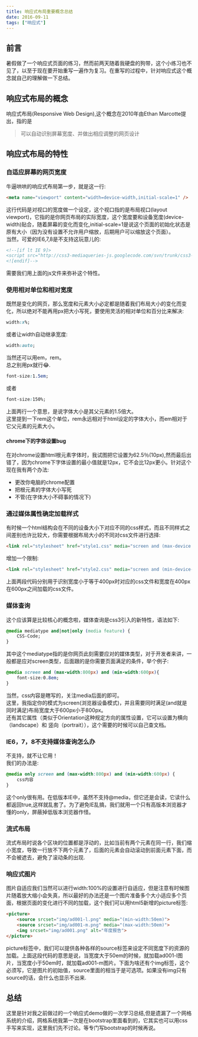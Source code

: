 ```yaml
---
title: 响应式布局重要概念总结
date: 2016-09-11
tags: ["响应式"]
---
```

## 前言
暑假做了一个响应式页面的练习，然而前两天随着我硬盘的狗带，这个小练习也不见了，以至于现在要开始重写一遍作为复习。在重写的过程中，针对响应式这个概念就自己的理解做一下总结。    

## 响应式布局的概念
响应式布局(Responsive Web Design),这个概念在2010年由Ethan Marcotte提出，指的是
>可以自动识别屏幕宽度、并做出相应调整的网页设计

## 响应式布局的特性
### 自适应屏幕的网页宽度
牛逼哄哄的响应式布局第一步，就是这一行:    
```html
<meta name="viewport" content="width=device-width,initial-scale=1" />   
```
这行代码是对视口的宽度做一个设定，这个视口指的是布局视口(layout viewport)，它指的是你网页布局的实际宽度，这个宽度要和设备宽度(device-width)贴合，随着屏幕的变化而变化,initial-scale=1是说这个页面的初始化状态是原有大小（因为没有设置不允许用户缩放，后期用户可以缩放这个页面）。    
当然，可爱的IE6,7,8是不支持这玩意儿的:  
```html   
<!--[if lt IE 9]>
<script src="http://css3-mediaqueries-js.googlecode.com/svn/trunk/css3-mediaqueries.js"></script>
<![endif]-->
```
需要我们用上面的js文件来弥补这个特性。    
    
### 使用相对单位和相对宽度
既然是变化的网页，那么宽度和元素大小必定都是随着我们布局大小的变化而变化，所以绝对不能再用px把大小写死，要使用灵活的相对单位和百分比来解决:    
```css
width:x%;
```
或者让width自动继承宽度:    
```css
width:auto;
```
当然还可以用em，rem。    
总之别用px就行😂.    
```css
font-size:1.5em;
```
或者 
```css
font-size:150%;
```
上面两行一个意思，是说字体大小是其父元素的1.5倍大。    
这里提到一下rem这个单位，rem永远相对于html设定的字体大小，而em相对于它父元素的元素大小。  
#### chrome下的字体设置bug
在对chrome设置html根元素字体时，我试图把它设置为62.5％(10px),然而最后出错了，因为chrome下字体设置的最小值就是12px，它不会比12px更小。针对这个现在我有两个办法:    
- 更改你电脑的chrome配置
- 把根元素的字体大小写死
- 不管(在字体大小不碍事的情况下)

### 通过媒体属性确定加载样式
有时候一个html结构会在不同的设备大小下对应不同的css样式，而且不同样式之间差别也许比较大，你需要根据布局大小的不同对css文件进行选择:     
```html
<link rel="stylesheet" href="style1.css" media="screen and (max-device:400px)" />
```
增加一个限制:   
```html
<link rel="stylesheet" href="style2.css" media="screen and (min-device-width:400px) and (max-device-width="600px") />
```
上面两段代码分别用于识别宽度小于等于400px时对应的css文件和宽度在400px在600px之间加载的css文件。    

### 媒体查询
这个应该算是比较核心的概念啦，媒体查询是css3引入的新特性，语法如下:    
```css
@media mediatype and|not|only (media feature) {
    CSS-Code;
}
```
其中这个mediatype指的是你网页此刻需要应对的媒体类型，对于开发者来讲，一般都是应对screen类型，后面跟的是你需要页面满足的条件，举个例子:    
```css
@media screen and (max-width:800px) and (min-width:600px){
    font-size:0.8em;
}
```
当然，css内容是瞎写的，关注media后面的即可。    
这里，我指定你的模式为screen(浏览器设备模式)，并且需要同时满足(and就是同时满足)布局宽度大于600px小于800px。    
还有其它属性（类似于Orientation这种规定方向的属性设置，它可以设置为横向（landscape）和 竖向（portrait）），这个需要的时候可以自己查文档。
    
### IE6，7，8不支持媒体查询怎么办    
不支持，就不让它用！    
我们的办法是:    
```css
@media only screen and (max-width:800px) and (min-width:600px) {
    css内容
}
```
这个only很有用。在低版本IE中，虽然不支持@media，但它还是会读，它读什么都返回true,这样就乱套了。为了避免IE乱搞，我们就用一个只有高版本浏览器才懂的only，屏蔽掉低版本浏览器作怪。    
     
### 流式布局
流式布局时说各个区块的位置都是浮动的，比如当前有两个元素在同一行，我们缩小宽度，导致一行放不下两个元素了，后面的元素会自动滚动到前面元素下面，而不会被遮去，避免了滚动条的出现.    
    
### 响应式图片
图片自适应我们当然可以进行width:100%的设置进行自适应，但是注意有时候图片随着放大缩小会失真，所以最好的办法还是一个图片准备多个大小适应多个页面，根据页面的变化进行不同的加载，这个我们可以用html5新增的picture标签:    
```html
<picture>
    <source srcset="img/ad001-l.png" media="(min-width:50em)">
    <source srcset="img/ad001-m.png" media="(max-width:50em)">
    <img srcset="img/ad001.png" alt="年度报告">
</picture>
```
picture标签中，我们可以提供各种各样的source标签来设定不同宽度下的资源的加载。上面这段代码的意思是说，当宽度大于50em的时候，就加载ad001-l图片，当宽度小于50em时，就加载ad001-m图片。下面为啥还有个img标签，这个必须写，它是图片的初始值，source里面的相当于是可选项。如果没有img只有source的话，会什么也显示不出来.

## 总结
这里是针对我之前做过的一个响应式demo做的一次学习总结,但是遗漏了一个网格系统的介绍，网格系统我第一次是在bootstrap里面看到的，它其实也可以用css手写来实现，这里我们先不讨论。等专门写bootstrap的时候再说。 





